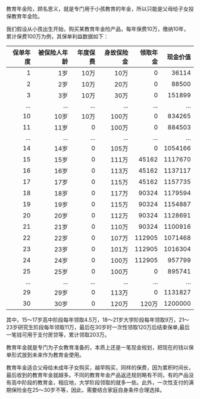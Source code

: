 教育年金险，顾名思义，就是专门用于小孩教育的年金，所以只能是父母给子女投保教育年金险。

我们假设从小孩出生开始，购买某教育年金险产品，每年保费10万，缴纳10年，累计保费100万为例，其保单利益数据如下：

| 保单年度  | 被保险人年龄   | 年度保费  | 身故保险金 | 领取年金 | 现金价值 |
|---------:|-------------:|---------:|--------:|-------:|-------:|
| 1        | 1岁         | 10万     | 10万     | 0      | 36114  |
| 2        | 2岁         | 10万     | 20万     | 0      | 88500  |
| 3        | 3岁         | 10万     | 30万     | 0      | 151899 |
| ...      | ...         | ...     | ...      | ...    | ...    |
| 10       | 10岁        | 10万     | 100万    | 0      | 834265 |
| 11       | 11岁        | 0        | 100万    | 0      | 884503 |
| ...      | ...         | ...     | ...      | ...    | ...    |
| 14       | 14岁        | 0        | 105万    | 0      | 1054166 |
| 15       | 15岁        | 0        | 111万    | 45162  | 1117670 |
| 16       | 16岁        | 0        | 113万    | 45162  | 1137117 |
| 17       | 17岁        | 0        | 115万    | 45162  | 1157735 |
| 18       | 18岁        | 0        | 117万    | 90324  | 1179594 |
| 19       | 19岁        | 0        | 115万    | 90324  | 1154887 |
| 20       | 20岁        | 0        | 112万    | 90324  | 1128691 |
| 21       | 21岁        | 0        | 110万    | 90324  | 1100916 |
| 22       | 22岁        | 0        | 107万    | 112905 | 1071468 |
| 23       | 23岁        | 0        | 101万    | 112905 | 1016304 |
| 24       | 24岁        | 0        | 100万    | 112905 | 957799  |
| 25       | 25岁        | 0        | 100万    | 0      | 895741  |
| ...      | ...         | ...     | ...      | ...    | ...     |
| 29       | 29岁        | 0        | 113万    | 0      | 1131827 |
| 30       | 30岁        | 0        | 120万    | 120万   | 1200000 |

其中，15～17岁高中阶段每年领取4.5万，18～21岁大学阶段每年领取9万，21～23岁研究生阶段每年领取11万，最后在30岁时一次性领取120万后结束保单,最后一笔钱可用于支付房贷等，累计领取203万。

教育年金就是专门为子女教育准备的，本质上还是一笔现金规划，把现在的钱以保单形式放到未来作为教育金使用。

教育年金适合父母给未成年子女购买，越早购买，同样的保费，因为累积时间长，最后收到的教育年金就越多。不同的教育年金产品返还规则略有不同，有的产品没有高中阶段的教育金，相应地，大学阶段领取的就多一些。此外，一次性支付的满期保险金在25～30岁不等，因此，需要结合家庭自身条件合理选择。